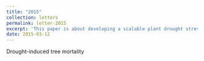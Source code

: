 ```yaml
---
title: "2015"
collection: letters
permalink: letter-2015
excerpt: 'This paper is about developing a scalable plant drought stress indicator using vegetation optical depth.'
date: 2015-03-12
---
```


Drought-induced tree mortality

